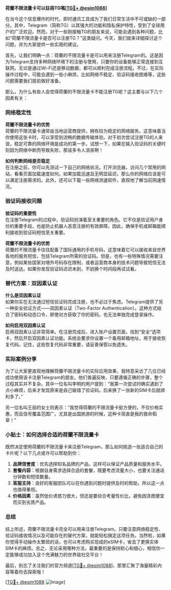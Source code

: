**荷蘭不限流量卡可以註冊TG嗎[[TG💪+ @esim1088](https://t.me/s/esim1088)]**

在当今这个信息爆炸的时代，即时通讯工具成为了我们日常生活中不可或缺的一部分。其中，Telegram（简称TG）以其强大的功能和隐私保护特性，受到了全球用户的广泛欢迎。然而，对于一些刚接触TG的朋友来说，可能会遇到各种问题，比如“荷蘭不限流量卡是否可以注册TG？”这类疑问。今天，我们就来详细探讨这个问题，并为大家提供一些实用的建议。

首先，让我们明确一点：荷蘭的不限流量卡是可以用来注册Telegram的。这是因为Telegram支持多种网络环境下的注册与使用，只要你的设备能够正常连接到互联网，无论是通过Wi-Fi还是移动数据，都可以顺利完成注册流程。不过，在实际操作过程中，可能会遇到一些小麻烦，比如网络不稳定、验证码接收困难等，这些问题需要我们提前做好准备。

那么，为什么有些人会觉得荷蘭的不限流量卡不能注册TG呢？这主要与以下几个因素有关：

### 网络稳定性

**荷蘭不限流量卡的优势**  
荷蘭的不限流量卡通常由当地运营商提供，拥有较为稳定的网络服务。这意味着当你使用这张卡时，可以享受到流畅的数据传输体验。对于初次尝试注册TG的人来说，稳定可靠的网络环境是成功的第一步。试想一下，如果在输入验证码的关键时刻因为网络中断而导致失败，那该多令人沮丧啊！

**如何判断网络是否稳定**  
在注册之前，你可以先测试一下自己的网络状况。打开浏览器，访问几个常用的网站，看看页面加载速度如何。如果加载迅速且无明显延迟，那么你的网络应该是可以满足注册需求的。此外，还可以下载一些网络测速软件，直观地了解当前网速情况。

### 验证码接收问题

**验证码的重要性**  
在注册Telegram的过程中，验证码扮演着至关重要的角色。它不仅是验证用户身份的重要手段，也是防止机器人恶意注册的有效屏障。因此，确保手机或邮箱能顺利接收到验证码短信至关重要。

**荷蘭不限流量卡的优势**  
荷蘭的不限流量卡往往配备了国际通用的手机号码，这意味着它可以接收来自世界各地的服务短信，包括Telegram所需的验证码。但是，也有一些特殊情况需要注意，例如某些国家对境外号码存在限制，或者运营商本身的技术问题导致短信无法及时送达。如果你发现验证码迟迟未到，不妨换个时间段再试试看。

### 替代方案：双因素认证

**什么是双因素认证**  
如果你实在无法通过短信验证码完成注册，也不必过于焦虑。Telegram提供了另一种安全验证方式——双因素认证（Two-Factor Authentication）。这种方式结合了密码和动态口令，即使对方获取了你的密码，也无法单独完成登录操作。

**如何启用双因素认证**  
启用双因素认证非常简单。在注册完成后，进入账户设置页面，找到“安全”选项卡，然后开启双因素认证功能。系统会要求你设置一个备用邮箱地址，用于接收恢复代码。记住，这些恢复代码非常重要，请妥善保管以免遗失。

### 实际案例分享

为了让大家更直观地理解荷蘭不限流量卡的实际应用效果，我特意采访了几位已经成功使用该卡注册Telegram的朋友。他们普遍反映，只要遵循正确的步骤，整个过程其实并不复杂。其中一位名叫李明的用户提到：“我第一次尝试时确实遇到了点小麻烦，后来才发现原来是自己输错了验证码。后来换了一张新的SIM卡后就顺利多了。”

另一位名叫王丽的女士则表示：“我觉得荷蘭的不限流量卡挺方便的，不仅价格实惠，而且信号覆盖范围广。尤其是出国旅游的时候，这种卡简直是我的救命稻草！”

### 小贴士：如何选择合适的荷蘭不限流量卡

既然决定使用荷蘭的不限流量卡来注册Telegram，那么如何挑选一张适合自己的卡片呢？以下几点或许可以帮助到你：

1. **品牌信誉度**：优先选择知名品牌的产品，这样可以保证产品质量和服务水平。
2. **套餐内容**：根据自身需求选择合适的套餐，既要考虑流量大小，也要关注通话分钟数和短信数量。
3. **客服支持**：良好的客服团队可以在你遇到问题时提供及时的帮助，所以这一点也值得重视。
4. **价格因素**：虽然低价诱惑力很大，但还是要综合考量性价比，避免因贪图便宜而买到劣质产品。

### 总结

综上所述，荷蘭不限流量卡完全可以用来注册Telegram。只要注意网络稳定性、验证码接收情况以及可能存在的替代方案，就能轻松搞定这项任务。当然啦，如果你觉得手动操作太繁琐的话，也可以考虑购买现成的eSIM卡，省去了更换实体SIM卡的麻烦。总之，无论采用哪种方法，最重要的是保持耐心和细心，相信你一定能够成功加入这个充满魅力的世界级社交平台！

最后，别忘了关注我们的官方频道[[TG💪+ @esim1088](https://t.me/s/esim1088)]，那里汇聚了海量精彩内容等着你去探索哦！

[[TG💪+ @esim1088](https://t.me/s/esim1088) ![Image](https://i.postimg.cc/4NQfJmqS/Snipaste-2025-05-13-00-14-12.png)]